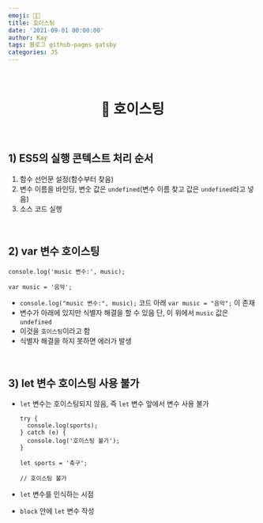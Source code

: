 ```yaml
---
emoji: 👨‍💻
title: 호이스팅
date: '2021-09-01 00:00:00'
author: Kay
tags: 블로그 github-pages gatsby
categories: JS
---
```


<br>

<h1 align="center">
  👋 호이스팅
</h1>

<br>

## 1) ES5의 실행 콘텍스트 처리 순서

1. 함수 선언문 설정(함수부터 찾음)
2. 변수 이름을 바인딩, 변숫 값은 `undefined`(변수 이름 찾고 값은 `undefined`라고 넣음)
3. 소스 코드 실행

<br>

## 2) var 변수 호이스팅

```tsx
console.log('music 변수:', music);

var music = '음악';
```

- `console.log("music 변수:", music);` 코드 아래 `var music = "음악";` 이 존재
- 변수가 아래에 있지만 식별자 해결을 할 수 있음 단, 이 위에서 `music` 값은 `undefined`
- 이것을 `호이스팅`이라고 함
- 식별자 해결을 하지 못하면 에러가 발생

<br>

## 3) let 변수 호이스팅 사용 불가

- `let` 변수는 호이스팅되지 않음, 즉 `let` 변수 앞에서 변수 사용 불가

  ```tsx
  try {
    console.log(sports);
  } catch (e) {
    console.log('호이스팅 불가');
  }

  let sports = '축구';

  // 호이스팅 불가
  ```

- `let` 변수를 인식하는 시점
- `block` 안에 `let` 변수 작성

<br>

```toc

```
